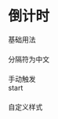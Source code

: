 # 倒计时

<div>
  <el-card>
    <div class="demo">
      <div class="demo-title">基础用法</div>
      <div class="demo-item">
        <xc-countdown :time="time" @change="handleChange" @end="handleEnd"></xc-countdown>
      </div>
    </div>
    <div class="demo">
      <div class="demo-title">分隔符为中文</div>
      <div class="demo-item">
        <xc-countdown separator="zh" :time="time"></xc-countdown>
      </div>
    </div>
    <div class="demo">
      <div class="demo-title">手动触发</div>
      <div class="demo-item">
        <xc-countdown separator="zh" :time="time" :start="start"></xc-countdown>
        <el-button type="primary" size="small" @click="start = true">start</el-button>
      </div>
    </div>
    <div class="demo">
      <div class="demo-title">自定义样式</div>
      <div class="demo-item">
        <xc-countdown :time="time">
          <template #default="{ timeData }">
            <span class="block">{{ timeData.hours }}</span>
            <span class="colon">:</span>
            <span class="block">{{ timeData.minutes }}</span>
            <span class="colon">:</span>
            <span class="block">{{ timeData.seconds }}</span>
          </template>
        </xc-countdown>
      </div>
    </div>
  </el-card>
</div>

<script setup >
import { onMounted, ref } from 'vue'

// 3小时毫秒表示
let time = ref(1000 * 60 * 60 * 3)
let start = ref(false)

let handleChange = (val) => {
  // console.log(val)
}
let handleEnd = () => {
  // console.log('end')
}
</script>

<style scoped >
.demo {
  margin-bottom: 20px;
  
}
.dome .dome-title {
    padding: 10px;
  }
.colon {
  display: inline-block;
  margin: 0 4px;
  color: #2cee0a;
}
.block {
  display: inline-block;
  width: 22px;
  color: #fff;
  font-size: 12px;
  text-align: center;
  background-color: #ee0a24;
}
</style>

